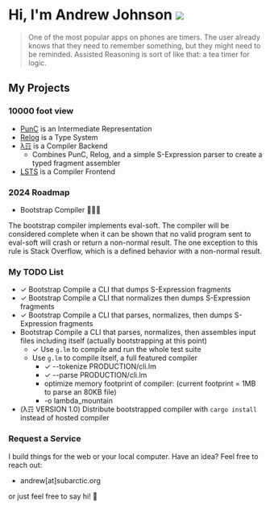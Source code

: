 # Hi, I'm Andrew Johnson ![](https://komarev.com/ghpvc/?username=andrew-johnson-4)

> One of the most popular apps on phones are timers. The user already knows that they need to remember something, but they might need to be reminded. Assisted Reasoning is sort of like that: a tea timer for logic.

## My Projects

### 10000 foot view

* [PunC](https://github.com/andrew-johnson-4/PunCalculus) is an Intermediate Representation
* [Relog](https://github.com/andrew-johnson-4/InPlace) is a Type System
* [λ☶](https://github.com/andrew-johnson-4/-) is a Compiler Backend
  * Combines PunC, Relog, and a simple S-Expression parser to create a typed fragment assembler
* [LSTS](https://github.com/andrew-johnson-4/LSTS) is a Compiler Frontend

### 2024 Roadmap

* Bootstrap Compiler 🥳🎉🎁

The bootstrap compiler implements eval-soft.
The compiler will be considered complete when it can be shown that no valid program sent to eval-soft will crash or return a non-normal result.
The one exception to this rule is Stack Overflow, which is a defined behavior with a non-normal result.

### My TODO List

* ✓ Bootstrap Compile a CLI that dumps S-Expression fragments
* ✓ Bootstrap Compile a CLI that normalizes then dumps S-Expression fragments
* ✓ Bootstrap Compile a CLI that parses, normalizes, then dumps S-Expression fragments
* Bootstrap Compile a CLI that parses, normalizes, then assembles input files including itself (actually bootstrapping at this point)
  * ✓ Use `g.lm` to compile and run the whole test suite
  * Use `g.lm` to compile itself, a full featured compiler
    * ✓ --tokenize PRODUCTION/cli.lm
    * ✓ --parse PRODUCTION/cli.lm
    * optimize memory footprint of compiler: (current footprint = 1MB to parse an 80KB file)
    * -o lambda_mountain
* (λ☶ VERSION 1.0) Distribute bootstrapped compiler with `cargo install` instead of hosted compiler

### Request a Service

I build things for the web or your local computer. Have an idea? Feel free to reach out:
* andrew[at]subarctic.org

or just feel free to say hi! 👋
